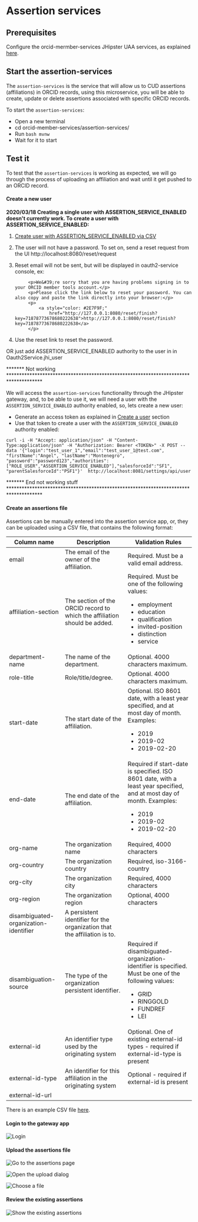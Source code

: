 # Assertion services

## Prerequisites

Configure the orcid-mermber-services JHipster UAA services, as explained [here](README.md).

## Start the assertion-services

The `assertion-services` is the service that will allow us to CUD assertions (affiliations) in ORCID records, using this microservice, you will be able to create, update or delete assertions associated with specific ORCID records.

To start the `assertion-services`:

- Open a new terminal 
- cd orcid-member-services/assertion-services/
- Run `bash mvnw`
- Wait for it to start

## Test it

To test that the `assertion-services` is working as expected, we will go through the process of uploading an affiliation and wait until it get pushed to an ORCID record.

#### Create a new user
**2020/03/18 Creating a single user with ASSERTION_SERVICE_ENABLED doesn't currently work. To create a user with ASSERTION_SERVICE_ENABLED:**
1. [Create user with ASSERTION_SERVICE_ENABLED via CSV](https://github.com/ORCID/orcid-member-services/blob/master/USER_SETTINGS_SERVICE.md#create-multiple-users-from-csv)
2. The user will not have a password. To set on, send a reset request from the UI http://localhost:8080/reset/request
3. Reset email will not be sent, but will be displayed in oauth2-service console, ex:

		    <p>We&#39;re sorry that you are having problems signing in to your ORCID member tools account.</p>
		    <p>Please click the link below to reset your password. You can also copy and paste the link directly into your browser:</p>
		    <p>
			    <a style="color: #2E7F9F;"
				    href="http://127.0.0.1:8080/reset/finish?key=71878773678680222638">http://127.0.0.1:8080/reset/finish?key=71878773678680222638</a>
		    </p>

4. Use the reset link to reset the password.

OR just add ASSERTION_SERVICE_ENABLED authority to the user in in Oauth2Service.jhi_user

******* Not working *************************************************************************************

We will access the `assertion-services` functionality through the JHipster gateway, and, to be able to use it, we will need a user with the `ASSERTION_SERVICE_ENABLED` authority enabled, so, lets create a new user:

- Generate an access token as explained in [Create a user](#Create-a-user) section
- Use that token to create a user with the `ASSERTION_SERVICE_ENABLED` authority enabled:
```
curl -i -H "Accept: application/json" -H "Content-Type:application/json" -H "Authorization: Bearer <TOKEN>" -X POST --data '{"login":"test_user_1","email":"test_user_1@test.com", "firstName":"Angel", "lastName":"Montenegro", "password":"password123","authorities":["ROLE_USER","ASSERTION_SERVICE_ENABLED"],"salesforceId":"SF1", "parentSalesforceId":"PSF1"}'  http://localhost:8081/settings/api/user

```
******* End not working stuff *************************************************************************************

#### Create an assertions file

Assertions can be manually entered into the assertion service app, or, they can be uploaded using a CSV file, that contains the following format:

 Column name | Description | Validation Rules
--------------------|--------------------------|--------------------------
 email | The email of the owner of the affiliation. | Required. Must be a valid email address. 
 affiliation-section | The section of the ORCID record to which the affiliation should be added. | Required. Must be one of the following values: <ul><li>employment</li><li>education</li><li>qualification</li><li>invited-position</li><li>distinction</li><limembership></li><li>service</li></ul>
department-name | The name of the department. | Optional. 4000 characters maximum. | 
role-title | Role/title/degree. | Optional. 4000 characters maximum. | 
start-date | The start date of the affiliation. | Optional. ISO 8601 date, with a least year specified, and at most day of month. Examples:<ul><li>2019</li><li>2019-02</li><li>2019-02-20</li></ul> | 
end-date | The end date of the affiliation. | Required if start-date is specified. ISO 8601 date, with a least year specified, and at most day of month. Examples:  <ul> <li>2019</li> <li>2019-02</li> <li>2019-02-20</li> </ul> |
org-name | The organization name | Required, 4000 characters |
org-country | The organization country | Required, iso-3166-country |
org-city | The organization city | Required, 4000 characters |
org-region | The organization region | Optional, 4000 characters |
disambiguated-organization-identifier | A persistent identifier for the organization that the affiliation is to. |   |
disambiguation-source | The type of the organization persistent identifier. | Required if disambiguated-organization-identifier is specified. Must be one of the following values:  <ul> <li>GRID</li> <li>RINGGOLD</li> <li>FUNDREF</li> <li>LEI</li> </ul> |
external-id | An identifier type used by the originating system | Optional.  One of existing external-id types - required if external-id-type is present |
external-id-type | An identifier for this affiliation in the originating system | Optional - required if external-id is present |
external-id-url | |

There is an example CSV file [here](./README/test.csv).

#### Login to the gateway app

![Login](./README/login.png)

#### Upload the assertions file

![Go to the assertions page](./README/go_to_assertions.png)

![Open the upload dialog](./README/open_upload_dialog.png)

![Choose a file](.//README/choose_file.png)

#### Review the existing assertions

![Show the existing assertions](./README/show_assertions.png)
